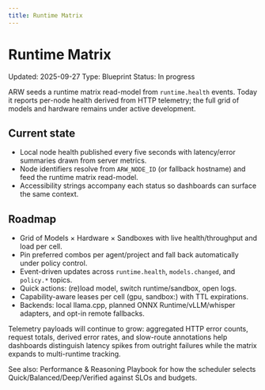 ```yaml
---
title: Runtime Matrix
---
```


# Runtime Matrix
Updated: 2025-09-27
Type: Blueprint
Status: In progress

ARW seeds a runtime matrix read-model from `runtime.health` events. Today it reports per-node health derived from HTTP telemetry; the full grid of models and hardware remains under active development.

## Current state
- Local node health published every five seconds with latency/error summaries drawn from server metrics.
- Node identifiers resolve from `ARW_NODE_ID` (or fallback hostname) and feed the runtime matrix read-model.
- Accessibility strings accompany each status so dashboards can surface the same context.

## Roadmap
- Grid of Models × Hardware × Sandboxes with live health/throughput and load per cell.
- Pin preferred combos per agent/project and fall back automatically under policy control.
- Event-driven updates across `runtime.health`, `models.changed`, and `policy.*` topics.
- Quick actions: (re)load model, switch runtime/sandbox, open logs.
- Capability-aware leases per cell (gpu, sandbox:<kind>) with TTL expirations.
- Backends: local llama.cpp, planned ONNX Runtime/vLLM/whisper adapters, and opt-in remote fallbacks.

Telemetry payloads will continue to grow: aggregated HTTP error counts, request totals, derived error rates, and slow-route annotations help dashboards distinguish latency spikes from outright failures while the matrix expands to multi-runtime tracking.

See also: Performance & Reasoning Playbook for how the scheduler selects Quick/Balanced/Deep/Verified against SLOs and budgets.
